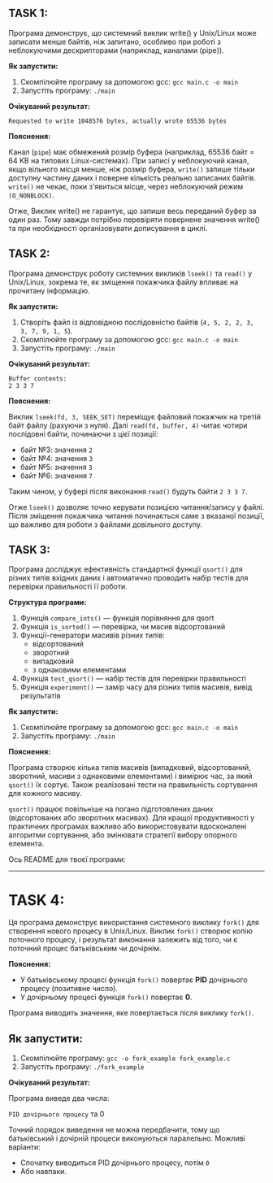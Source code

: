 ## TASK 1:

Програма демонструє, що системний виклик write() у Unix/Linux може записати менше байтів, ніж запитано, особливо при роботі з неблокуючими дескрипторами (наприклад, каналами (pipe)).

**Як запустити:**
1. Скомпілюйте програму за допомогою gcc: `gcc main.c -o main`
2. Запустіть програму: `./main`

**Очікуваний результат:**

`Requested to write 1048576 bytes, actually wrote 65536 bytes`

**Пояснення:**

Канал (`pipe`) має обмежений розмір буфера (наприклад, 65536 байт = 64 KB на типових Linux-системах). При записі у неблокуючий канал, якщо вільного місця менше, ніж розмір буфера, `write()` запише тільки доступну частину даних і поверне кількість реально записаних байтів. `write()` не чекає, поки з'явиться місце, через неблокуючий режим `(O_NONBLOCK)`.

Отже, Виклик write() не гарантує, що запише весь переданий буфер за один раз. Тому завжди потрібно перевіряти повернене значення write() та при необхідності організовувати дописування в циклі.

## TASK 2:

Програма демонструє роботу системних викликів `lseek()` та `read()` у Unix/Linux, зокрема те, як зміщення покажчика файлу впливає на прочитану інформацію.

**Як запустити:**
1. Створіть файл із відповідною послідовністю байтів (`4, 5, 2, 2, 3, 3, 7, 9, 1, 5`).
2. Скомпілюйте програму за допомогою gcc: `gcc main.c -o main`
3. Запустіть програму: `./main`

**Очікуваний результат:**

```
Buffer contents:
2 3 3 7
```

**Пояснення:**

Виклик `lseek(fd, 3, SEEK_SET)` переміщує файловий покажчик на третій байт файлу (рахуючи з нуля). Далі `read(fd, buffer, 4)` читає чотири послідовні байти, починаючи з цієї позиції:

- байт №3: значення `2`
- байт №4: значення `3`
- байт №5: значення `3`
- байт №6: значення `7`

Таким чином, у буфері після виконання `read()` будуть байти `2 3 3 7`.

Отже `lseek()` дозволяє точно керувати позицією читання/запису у файлі. Після зміщення покажчика читання починається саме з вказаної позиції, що важливо для роботи з файлами довільного доступу.

## TASK 3:

Програма досліджує ефективність стандартної функції `qsort()` для різних типів вхідних даних і автоматично проводить набір тестів для перевірки правильності її роботи.

**Структура програми:**
1. Функція `compare_ints()` — функція порівняння для qsort
2. Функція `is_sorted()` — перевірка, чи масив відсортований
3. Функції-генератори масивів різних типів:
    - відсортований
    - зворотний
    - випадковий
    - з однаковими елементами
4. Функція `test_qsort()` — набір тестів для перевірки правильності
5. Функція `experiment()` — замір часу для різних типів масивів, вивід результатів

**Як запустити:**

1. Скомпілюйте програму за допомогою gcc: `gcc main.c -o main`
2. Запустіть програму: `./main`

**Пояснення:**

Програма створює кілька типів масивів (випадковий, відсортований, зворотний, масиви з однаковими елементами) і вимірює час, за який `qsort()` їх сортує. Також реалізовані тести на правильність сортування для кожного масиву.

`qsort()` працює повільніше на погано підготовлених даних (відсортованих або зворотних масивах). Для кращої продуктивності у практичних програмах важливо або використовувати вдосконалені алгоритми сортування, або змінювати стратегії вибору опорного елемента.

Ось README для твоєї програми:

---

# TASK 4:

Ця програма демонструє використання системного виклику `fork()` для створення нового процесу в Unix/Linux. Виклик `fork()` створює копію поточного процесу, і результат виконання залежить від того, чи є поточний процес батьківським чи дочірнім.

**Пояснення:**
- У батьківському процесі функція `fork()` повертає **PID** дочірнього процесу (позитивне число).
- У дочірньому процесі функція `fork()` повертає **0**.

Програма виводить значення, яке повертається після виклику `fork()`.

## Як запустити:

1. Скомпілюйте програму: `gcc -o fork_example fork_example.c`
2. Запустіть програму: `./fork_example`

**Очікуваний результат:**

Програма виведе два числа:

`PID дочірнього процесу` та 0

Точний порядок виведення не можна передбачити, тому що батьківський і дочірній процеси виконуються паралельно. Можливі варіанти:
- Спочатку виводиться PID дочірнього процесу, потім `0`
- Або навпаки.